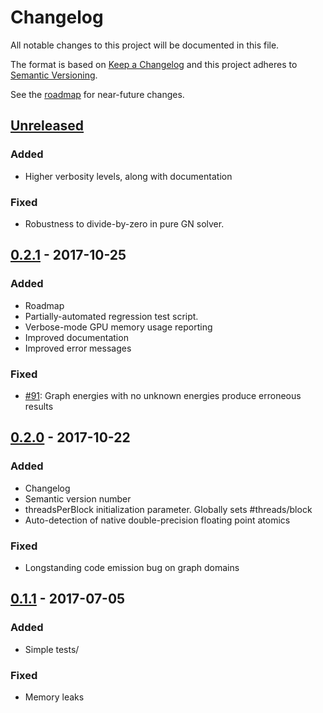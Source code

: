 # Changelog
All notable changes to this project will be documented in this file.

The format is based on [Keep a Changelog](http://keepachangelog.com/en/1.0.0/)
and this project adheres to [Semantic Versioning](http://semver.org/spec/v2.0.0.html).

See the [roadmap](https://github.com/niessner/Opt/blob/master/ROADMAP.md) for near-future changes.

## [Unreleased]
### Added
- Higher verbosity levels, along with documentation

### Fixed 
- Robustness to divide-by-zero in pure GN solver.

## [0.2.1] - 2017-10-25
### Added
- Roadmap
- Partially-automated regression test script.
- Verbose-mode GPU memory usage reporting
- Improved documentation 
- Improved error messages

### Fixed 
- [#91](https://github.com/niessner/Opt/issues/91): Graph energies with no unknown energies produce erroneous results

## [0.2.0] - 2017-10-22
### Added
- Changelog
- Semantic version number
- threadsPerBlock initialization parameter. Globally sets #threads/block
- Auto-detection of native double-precision floating point atomics

### Fixed 
- Longstanding code emission bug on graph domains

## [0.1.1] - 2017-07-05
### Added
- Simple tests/

### Fixed 
- Memory leaks

[Unreleased]: https://github.com/niessner/Opt/compare/v0.2.1...HEAD
[0.2.1]: https://github.com/niessner/Opt/compare/v0.2.0...v0.2.1
[0.2.0]: https://github.com/niessner/Opt/compare/v0.1.1...v0.2.0
[0.1.1]: https://github.com/niessner/Opt/v0.1.0...v0.1.1
